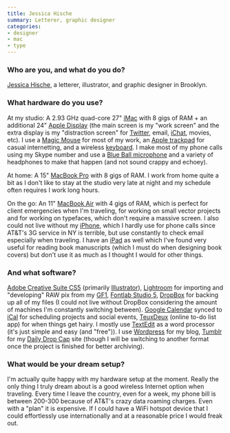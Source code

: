 ```yaml
---
title: Jessica Hische
summary: Letterer, graphic designer
categories:
- designer
- mac
- type
---
```


### Who are you, and what do you do?

[Jessica Hische](http://jessicahische.com/ "Jessica's website."), a letterer, illustrator, and graphic designer in Brooklyn.

### What hardware do you use?

At my studio: A 2.93 GHz quad-core 27" [iMac][] with 8 gigs of RAM + an additional 24" [Apple Display][cinema-display] (the main screen is my "work screen" and the extra display is my "distraction screen" for [Twitter][], email, [iChat][], movies, etc). I use a [Magic Mouse][magic-mouse] for most of my work, an [Apple trackpad][magic-trackpad] for casual internetting, and a wireless [keyboard][]. I make most of my phone calls using my Skype number and use a [Blue Ball microphone][ball] and a variety of headphones to make that happen (and not sound crappy and echoey). 

At home: A 15" [MacBook Pro][macbook-pro] with 8 gigs of RAM. I work from home quite a bit as I don't like to stay at the studio very late at night and my schedule often requires I work long hours.

On the go: An 11" [MacBook Air][macbook-air] with 4 gigs of RAM, which is perfect for client emergencies when I'm traveling, for working on small vector projects and for working on typefaces, which don't require a massive screen. I also could not live without my [iPhone][], which I hardly use for phone calls since AT&T's 3G service in NY is terrible, but use constantly to check email especially when traveling. I have an [iPad][] as well which I've found very useful for reading book manuscripts (which I must do when designing book covers) but don't use it as much as I thought I would for other things.

### And what software?

[Adobe Creative Suite CS5][creative-suite] (primarily [Illustrator][]), [Lightroom][] for importing and "developing" RAW pix from my [GF1][lumix-dmc-gf1], [Fontlab Studio 5][fontlab-studio], [DropBox][] for backing up all of my files (I could not live without DropBox considering the amount of machines I'm constantly switching between). [Google Calendar][google-calendar] synced to [iCal][] for scheduling projects and social events, [TeuxDeux][teuxdeux] (online to-do list app) for when things get hairy. I mostly use [TextEdit][] as a word processor (it's just simple and easy (and "free")). I use [Wordpress][] for my blog, [Tumblr][] for my [Daily Drop Cap](http://dailydropcap.com/ "Jessica's font project site.") site (though I will be switching to another format once the project is finished for better archiving).

### What would be your dream setup?

I'm actually quite happy with my hardware setup at the moment. Really the only thing I truly dream about is a good wireless Internet option when traveling. Every time I leave the country, even for a week, my phone bill is between 200-300 because of AT&T's crazy data roaming charges. Even with a "plan" it is expensive. If I could have a WiFi hotspot device that I could effortlessly use internationally and at a reasonable price I would freak out.

[ball]: https://www.amazon.com/Blue-Microphones-Dynamic-Instrument-Microphone/dp/B0002F7FS8 "A microphone."
[cinema-display]: https://en.wikipedia.org/wiki/Apple_Cinema_Display "An LCD display."
[imac]: https://www.apple.com/imac/ "An all-in-one computer."
[ipad]: https://www.apple.com/ipad/ "A tablet device."
[iphone]: https://en.wikipedia.org/wiki/IPhone_(1st_generation) "A smartphone."
[keyboard]: https://www.apple.com/keyboard/ "The keyboard."
[lumix-dmc-gf1]: https://www.amazon.com/Panasonic-DMC-GF1-Four-Thirds-Interchangeable-Aspherical/dp/B002MUAEX4 "A 12.1 megapixel digital camera."
[macbook-air]: https://www.apple.com/macbook-air/ "A very thin laptop."
[macbook-pro]: https://www.apple.com/macbook-pro/ "A laptop."
[magic-mouse]: https://www.apple.com/magicmouse/ "A multi-touch mouse."
[magic-trackpad]: https://www.apple.com/magictrackpad/ "A trackpad for desktop machines."
[creative-suite]: https://www.adobe.com/creativecloud.html "A collection of design tools."
[dropbox]: https://www.dropbox.com/ "Online syncing and storage."
[fontlab-studio]: https://old.fontlab.com/font-editor/fontlab-studio/ "Font creation software."
[google-calendar]: https://en.wikipedia.org/wiki/Google_Calendar "A web-based calendar client."
[ical]: https://en.wikipedia.org/wiki/Calendar_(Apple) "The calendar software included with macOS."
[ichat]: https://en.wikipedia.org/wiki/IChat "An AIM/Jabber client included with Mac OS X."
[illustrator]: https://www.adobe.com/products/illustrator.html "A vector graphics editor."
[lightroom]: https://www.adobe.com/products/photoshop-lightroom.html "Photo management and editing software."
[teuxdeux]: https://teuxdeux.com/ "A simple, classy to-do web application."
[textedit]: https://support.apple.com/en-us/HT2523 "A text editor included with Mac OS X."
[tumblr]: https://www.tumblr.com/ "An online personal publishing platform."
[twitter]: https://twitter.com/ "An online micro-blogging platform."
[wordpress]: https://wordpress.com/ "Weblog publishing software."
